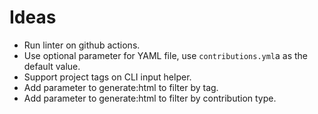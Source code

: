 # Ideas

- Run linter on github actions.
- Use optional parameter for YAML file, use `contributions.yml`a as the default
  value.
- Support project tags on CLI input helper.
- Add parameter to generate:html to filter by tag.
- Add parameter to generate:html to filter by contribution type.

